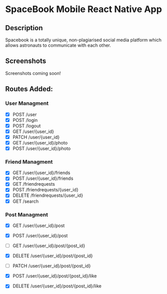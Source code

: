 # SpaceBook Mobile React Native App

## Description
Spacebook is a totally unique, non-plagiarised social media platform which allows astronauts to communicate with each other.

## Screenshots
Screenshots coming soon!

## Routes Added:

### User Managment
- [x] POST /user
- [x] POST /login
- [x] POST /logout
- [x] GET /user/{user_id}
- [x] PATCH /user/{user_id}
- [x] GET /user/{user_id}/photo
- [x] POST /user/{user_id}/photo

### Friend Managment
- [x] GET /user/{user_id}/friends
- [x] POST /user/{user_id}/friends
- [x] GET /friendrequests
- [x] POST /friendrequests/{user_id}
- [x] DELETE /friendrequests/{user_id}
- [x] GET /search

### Post Managment
- [x] GET /user/{user_id}/post
- [x] POST /user/{user_id}/post

- [ ] GET /user/{user_id}/post/{post_id}

- [x] DELETE /user/{user_id}/post/{post_id}
- [ ] PATCH /user/{user_id}/post/{post_id}

- [x] POST /user/{user_id}/post/{post_id}/like
- [x] DELETE /user/{user_id}/post/{post_id}/like